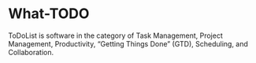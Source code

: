 # What-TODO
ToDoList is software in the category of Task Management, Project Management, Productivity, “Getting Things Done” (GTD), Scheduling, and Collaboration.
